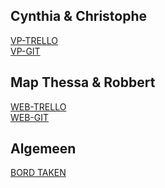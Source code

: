 Cynthia & Christophe
---

[VP-TRELLO](https://trello.com/b/QwJTfy94/vir-antwerpen)<br>
[VP-GIT](https://github.com/RobLui/Aproject/tree/master/TR)

Map Thessa & Robbert
---

[WEB-TRELLO](https://trello.com/b/z0enGnZ7/web-antwerpen)<br>
[WEB-GIT](https://github.com/RobLui/Aproject/tree/master/TR)

Algemeen
---

[BORD TAKEN](https://trello.com/b/KAJM0Iwv/bord-taken-antwerpen)
